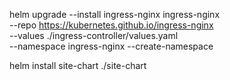 helm upgrade --install ingress-nginx ingress-nginx \
  --repo https://kubernetes.github.io/ingress-nginx \
  --values ./ingress-controller/values.yaml \
  --namespace ingress-nginx --create-namespace

helm install site-chart ./site-chart
